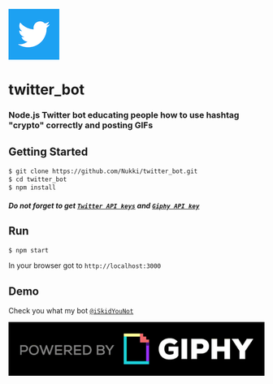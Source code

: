 ![Alt Text](readme_images/twitter.png) 
# twitter_bot
### Node.js Twitter bot educating people how to use hashtag "crypto" correctly and posting GIFs

## Getting Started
```
$ git clone https://github.com/Nukki/twitter_bot.git 
$ cd twitter_bot
$ npm install
```
##### Do not forget to get [`Twitter API keys`](https://developer.twitter.com/) and [`Giphy API key`](https://developers.giphy.com/) 
## Run
```
$ npm start
```
In your browser got to `http://localhost:3000`
## Demo
Check you what my bot [`@iSkidYouNot`](https://twitter.com/iSkidYouNot)

![Alt Text](readme_images/giphy.gif)


